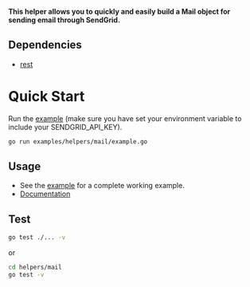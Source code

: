 **This helper allows you to quickly and easily build a Mail object for sending email through SendGrid.**

## Dependencies

- [rest](https://github.com/sendgrid/rest)

# Quick Start

Run the [example](https://github.com/iktakahiro/sendgrid-go/tree/master/examples/helpers/mail/example.go) (make sure you have set your environment variable to include your SENDGRID_API_KEY).

```bash
go run examples/helpers/mail/example.go
```

## Usage

- See the [example](https://github.com/iktakahiro/sendgrid-go/tree/master/examples/helpers/mail/example.go) for a complete working example.
- [Documentation](https://sendgrid.com/docs/API_Reference/Web_API_v3/Mail/overview.html)

## Test

```bash
go test ./... -v
```

or

```bash
cd helpers/mail
go test -v
```
